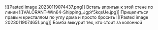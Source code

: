 ![[Pasted image 20230119074437.png]]
Встать впритык к этой стене по линии
![[VALORANT-Win64-Shipping_JgpY5kqsUe.jpg]]
Прицелиться правым кристаллом по углу дома и просто бросить
![[Pasted image 20230119074651.png]]
Бомба выкурит тех, кто стоит за колонной

